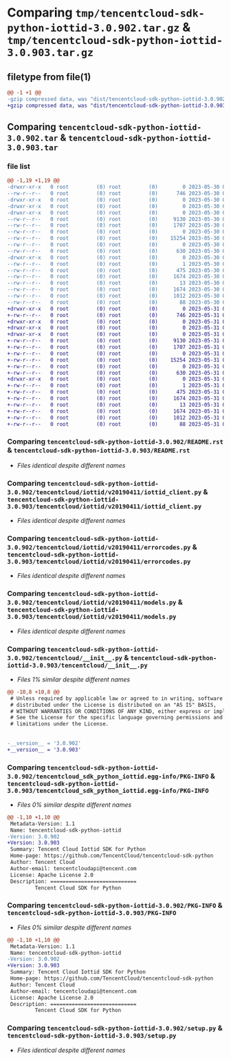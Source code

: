 # Comparing `tmp/tencentcloud-sdk-python-iottid-3.0.902.tar.gz` & `tmp/tencentcloud-sdk-python-iottid-3.0.903.tar.gz`

## filetype from file(1)

```diff
@@ -1 +1 @@
-gzip compressed data, was "dist/tencentcloud-sdk-python-iottid-3.0.902.tar", last modified: Tue May 30 00:25:50 2023, max compression
+gzip compressed data, was "dist/tencentcloud-sdk-python-iottid-3.0.903.tar", last modified: Wed May 31 02:14:05 2023, max compression
```

## Comparing `tencentcloud-sdk-python-iottid-3.0.902.tar` & `tencentcloud-sdk-python-iottid-3.0.903.tar`

### file list

```diff
@@ -1,19 +1,19 @@
-drwxr-xr-x   0 root         (0) root         (0)        0 2023-05-30 00:25:50.000000 tencentcloud-sdk-python-iottid-3.0.902/
--rw-r--r--   0 root         (0) root         (0)      746 2023-05-30 00:25:49.000000 tencentcloud-sdk-python-iottid-3.0.902/README.rst
-drwxr-xr-x   0 root         (0) root         (0)        0 2023-05-30 00:25:50.000000 tencentcloud-sdk-python-iottid-3.0.902/tencentcloud/
-drwxr-xr-x   0 root         (0) root         (0)        0 2023-05-30 00:25:50.000000 tencentcloud-sdk-python-iottid-3.0.902/tencentcloud/iottid/
-drwxr-xr-x   0 root         (0) root         (0)        0 2023-05-30 00:25:50.000000 tencentcloud-sdk-python-iottid-3.0.902/tencentcloud/iottid/v20190411/
--rw-r--r--   0 root         (0) root         (0)     9130 2023-05-30 00:25:49.000000 tencentcloud-sdk-python-iottid-3.0.902/tencentcloud/iottid/v20190411/iottid_client.py
--rw-r--r--   0 root         (0) root         (0)     1707 2023-05-30 00:25:49.000000 tencentcloud-sdk-python-iottid-3.0.902/tencentcloud/iottid/v20190411/errorcodes.py
--rw-r--r--   0 root         (0) root         (0)        0 2023-05-30 00:25:49.000000 tencentcloud-sdk-python-iottid-3.0.902/tencentcloud/iottid/v20190411/__init__.py
--rw-r--r--   0 root         (0) root         (0)    15254 2023-05-30 00:25:49.000000 tencentcloud-sdk-python-iottid-3.0.902/tencentcloud/iottid/v20190411/models.py
--rw-r--r--   0 root         (0) root         (0)        0 2023-05-30 00:25:49.000000 tencentcloud-sdk-python-iottid-3.0.902/tencentcloud/iottid/__init__.py
--rw-r--r--   0 root         (0) root         (0)      630 2023-05-30 00:25:49.000000 tencentcloud-sdk-python-iottid-3.0.902/tencentcloud/__init__.py
-drwxr-xr-x   0 root         (0) root         (0)        0 2023-05-30 00:25:50.000000 tencentcloud-sdk-python-iottid-3.0.902/tencentcloud_sdk_python_iottid.egg-info/
--rw-r--r--   0 root         (0) root         (0)        1 2023-05-30 00:25:50.000000 tencentcloud-sdk-python-iottid-3.0.902/tencentcloud_sdk_python_iottid.egg-info/dependency_links.txt
--rw-r--r--   0 root         (0) root         (0)      475 2023-05-30 00:25:50.000000 tencentcloud-sdk-python-iottid-3.0.902/tencentcloud_sdk_python_iottid.egg-info/SOURCES.txt
--rw-r--r--   0 root         (0) root         (0)     1674 2023-05-30 00:25:50.000000 tencentcloud-sdk-python-iottid-3.0.902/tencentcloud_sdk_python_iottid.egg-info/PKG-INFO
--rw-r--r--   0 root         (0) root         (0)       13 2023-05-30 00:25:50.000000 tencentcloud-sdk-python-iottid-3.0.902/tencentcloud_sdk_python_iottid.egg-info/top_level.txt
--rw-r--r--   0 root         (0) root         (0)     1674 2023-05-30 00:25:50.000000 tencentcloud-sdk-python-iottid-3.0.902/PKG-INFO
--rw-r--r--   0 root         (0) root         (0)     1012 2023-05-30 00:25:49.000000 tencentcloud-sdk-python-iottid-3.0.902/setup.py
--rw-r--r--   0 root         (0) root         (0)       88 2023-05-30 00:25:50.000000 tencentcloud-sdk-python-iottid-3.0.902/setup.cfg
+drwxr-xr-x   0 root         (0) root         (0)        0 2023-05-31 02:14:05.000000 tencentcloud-sdk-python-iottid-3.0.903/
+-rw-r--r--   0 root         (0) root         (0)      746 2023-05-31 02:14:05.000000 tencentcloud-sdk-python-iottid-3.0.903/README.rst
+drwxr-xr-x   0 root         (0) root         (0)        0 2023-05-31 02:14:05.000000 tencentcloud-sdk-python-iottid-3.0.903/tencentcloud/
+drwxr-xr-x   0 root         (0) root         (0)        0 2023-05-31 02:14:05.000000 tencentcloud-sdk-python-iottid-3.0.903/tencentcloud/iottid/
+drwxr-xr-x   0 root         (0) root         (0)        0 2023-05-31 02:14:05.000000 tencentcloud-sdk-python-iottid-3.0.903/tencentcloud/iottid/v20190411/
+-rw-r--r--   0 root         (0) root         (0)     9130 2023-05-31 02:14:05.000000 tencentcloud-sdk-python-iottid-3.0.903/tencentcloud/iottid/v20190411/iottid_client.py
+-rw-r--r--   0 root         (0) root         (0)     1707 2023-05-31 02:14:05.000000 tencentcloud-sdk-python-iottid-3.0.903/tencentcloud/iottid/v20190411/errorcodes.py
+-rw-r--r--   0 root         (0) root         (0)        0 2023-05-31 02:14:05.000000 tencentcloud-sdk-python-iottid-3.0.903/tencentcloud/iottid/v20190411/__init__.py
+-rw-r--r--   0 root         (0) root         (0)    15254 2023-05-31 02:14:05.000000 tencentcloud-sdk-python-iottid-3.0.903/tencentcloud/iottid/v20190411/models.py
+-rw-r--r--   0 root         (0) root         (0)        0 2023-05-31 02:14:05.000000 tencentcloud-sdk-python-iottid-3.0.903/tencentcloud/iottid/__init__.py
+-rw-r--r--   0 root         (0) root         (0)      630 2023-05-31 02:14:05.000000 tencentcloud-sdk-python-iottid-3.0.903/tencentcloud/__init__.py
+drwxr-xr-x   0 root         (0) root         (0)        0 2023-05-31 02:14:05.000000 tencentcloud-sdk-python-iottid-3.0.903/tencentcloud_sdk_python_iottid.egg-info/
+-rw-r--r--   0 root         (0) root         (0)        1 2023-05-31 02:14:05.000000 tencentcloud-sdk-python-iottid-3.0.903/tencentcloud_sdk_python_iottid.egg-info/dependency_links.txt
+-rw-r--r--   0 root         (0) root         (0)      475 2023-05-31 02:14:05.000000 tencentcloud-sdk-python-iottid-3.0.903/tencentcloud_sdk_python_iottid.egg-info/SOURCES.txt
+-rw-r--r--   0 root         (0) root         (0)     1674 2023-05-31 02:14:05.000000 tencentcloud-sdk-python-iottid-3.0.903/tencentcloud_sdk_python_iottid.egg-info/PKG-INFO
+-rw-r--r--   0 root         (0) root         (0)       13 2023-05-31 02:14:05.000000 tencentcloud-sdk-python-iottid-3.0.903/tencentcloud_sdk_python_iottid.egg-info/top_level.txt
+-rw-r--r--   0 root         (0) root         (0)     1674 2023-05-31 02:14:05.000000 tencentcloud-sdk-python-iottid-3.0.903/PKG-INFO
+-rw-r--r--   0 root         (0) root         (0)     1012 2023-05-31 02:14:05.000000 tencentcloud-sdk-python-iottid-3.0.903/setup.py
+-rw-r--r--   0 root         (0) root         (0)       88 2023-05-31 02:14:05.000000 tencentcloud-sdk-python-iottid-3.0.903/setup.cfg
```

### Comparing `tencentcloud-sdk-python-iottid-3.0.902/README.rst` & `tencentcloud-sdk-python-iottid-3.0.903/README.rst`

 * *Files identical despite different names*

### Comparing `tencentcloud-sdk-python-iottid-3.0.902/tencentcloud/iottid/v20190411/iottid_client.py` & `tencentcloud-sdk-python-iottid-3.0.903/tencentcloud/iottid/v20190411/iottid_client.py`

 * *Files identical despite different names*

### Comparing `tencentcloud-sdk-python-iottid-3.0.902/tencentcloud/iottid/v20190411/errorcodes.py` & `tencentcloud-sdk-python-iottid-3.0.903/tencentcloud/iottid/v20190411/errorcodes.py`

 * *Files identical despite different names*

### Comparing `tencentcloud-sdk-python-iottid-3.0.902/tencentcloud/iottid/v20190411/models.py` & `tencentcloud-sdk-python-iottid-3.0.903/tencentcloud/iottid/v20190411/models.py`

 * *Files identical despite different names*

### Comparing `tencentcloud-sdk-python-iottid-3.0.902/tencentcloud/__init__.py` & `tencentcloud-sdk-python-iottid-3.0.903/tencentcloud/__init__.py`

 * *Files 1% similar despite different names*

```diff
@@ -10,8 +10,8 @@
 # Unless required by applicable law or agreed to in writing, software
 # distributed under the License is distributed on an "AS IS" BASIS,
 # WITHOUT WARRANTIES OR CONDITIONS OF ANY KIND, either express or implied.
 # See the License for the specific language governing permissions and
 # limitations under the License.
 
 
-__version__ = '3.0.902'
+__version__ = '3.0.903'
```

### Comparing `tencentcloud-sdk-python-iottid-3.0.902/tencentcloud_sdk_python_iottid.egg-info/PKG-INFO` & `tencentcloud-sdk-python-iottid-3.0.903/tencentcloud_sdk_python_iottid.egg-info/PKG-INFO`

 * *Files 0% similar despite different names*

```diff
@@ -1,10 +1,10 @@
 Metadata-Version: 1.1
 Name: tencentcloud-sdk-python-iottid
-Version: 3.0.902
+Version: 3.0.903
 Summary: Tencent Cloud Iottid SDK for Python
 Home-page: https://github.com/TencentCloud/tencentcloud-sdk-python
 Author: Tencent Cloud
 Author-email: tencentcloudapi@tencent.com
 License: Apache License 2.0
 Description: ============================
         Tencent Cloud SDK for Python
```

### Comparing `tencentcloud-sdk-python-iottid-3.0.902/PKG-INFO` & `tencentcloud-sdk-python-iottid-3.0.903/PKG-INFO`

 * *Files 0% similar despite different names*

```diff
@@ -1,10 +1,10 @@
 Metadata-Version: 1.1
 Name: tencentcloud-sdk-python-iottid
-Version: 3.0.902
+Version: 3.0.903
 Summary: Tencent Cloud Iottid SDK for Python
 Home-page: https://github.com/TencentCloud/tencentcloud-sdk-python
 Author: Tencent Cloud
 Author-email: tencentcloudapi@tencent.com
 License: Apache License 2.0
 Description: ============================
         Tencent Cloud SDK for Python
```

### Comparing `tencentcloud-sdk-python-iottid-3.0.902/setup.py` & `tencentcloud-sdk-python-iottid-3.0.903/setup.py`

 * *Files identical despite different names*

